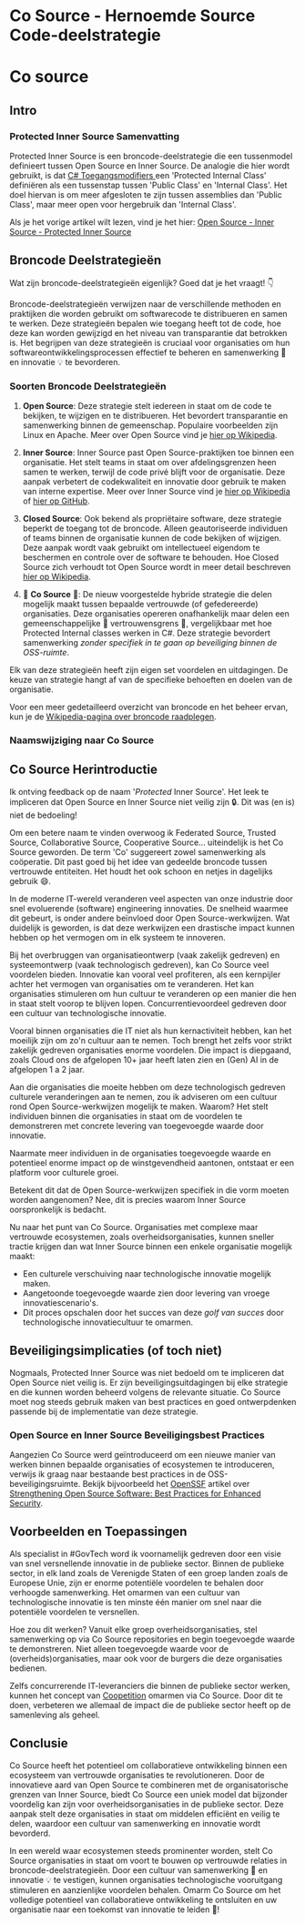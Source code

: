 # Co Source - Hernoemde Source Code-deelstrategie


# Co source

## Intro
### Protected Inner Source Samenvatting
Protected Inner Source is een broncode-deelstrategie die een tussenmodel definieert tussen Open Source en Inner Source. De analogie die hier wordt gebruikt, is dat [C# Toegangsmodifiers ](https://learn.microsoft.com/nl-nl/dotnet/csharp/programming-guide/classes-and-structs/access-modifiers#summary-table) een 'Protected Internal Class' definiëren als een tussenstap tussen 'Public Class' en 'Internal Class'. Het doel hiervan is om meer afgesloten te zijn tussen assemblies dan 'Public Class', maar meer open voor hergebruik dan 'Internal Class'.

Als je het vorige artikel wilt lezen, vind je het hier: [Open Source - Inner Source - Protected Inner Source](/nl/2024/06/20/open-inner-protected-source/)

## Broncode Deelstrategieën
Wat zijn broncode-deelstrategieën eigenlijk? Goed dat je het vraagt! :point_down:

Broncode-deelstrategieën verwijzen naar de verschillende methoden en praktijken die worden gebruikt om softwarecode te distribueren en samen te werken. Deze strategieën bepalen wie toegang heeft tot de code, hoe deze kan worden gewijzigd en het niveau van transparantie dat betrokken is. Het begrijpen van deze strategieën is cruciaal voor organisaties om hun softwareontwikkelingsprocessen effectief te beheren en samenwerking :handshake: en innovatie :bulb: te bevorderen.

### Soorten Broncode Deelstrategieën
1. **Open Source**: Deze strategie stelt iedereen in staat om de code te bekijken, te wijzigen en te distribueren. Het bevordert transparantie en samenwerking binnen de gemeenschap. Populaire voorbeelden zijn Linux en Apache. Meer over Open Source vind je [hier op Wikipedia](https://en.wikipedia.org/wiki/Open-source-software_movement).

2. **Inner Source**: Inner Source past Open Source-praktijken toe binnen een organisatie. Het stelt teams in staat om over afdelingsgrenzen heen samen te werken, terwijl de code privé blijft voor de organisatie. Deze aanpak verbetert de codekwaliteit en innovatie door gebruik te maken van interne expertise. Meer over Inner Source vind je [hier op Wikipedia](https://en.wikipedia.org/wiki/Inner_source) of [hier op GitHub](https://github.com/resources/articles/software-development/innersource).

3. **Closed Source**: Ook bekend als propriëtaire software, deze strategie beperkt de toegang tot de broncode. Alleen geautoriseerde individuen of teams binnen de organisatie kunnen de code bekijken of wijzigen. Deze aanpak wordt vaak gebruikt om intellectueel eigendom te beschermen en controle over de software te behouden. Hoe Closed Source zich verhoudt tot Open Source wordt in meer detail beschreven [hier op Wikipedia](https://en.wikipedia.org/wiki/Comparison_of_open-source_and_closed-source_software).

4. :rocket: **Co Source** :rocket:: De nieuw voorgestelde hybride strategie die delen mogelijk maakt tussen bepaalde vertrouwde (of gefedereerde) organisaties. Deze organisaties opereren onafhankelijk maar delen een gemeenschappelijke :handshake: vertrouwensgrens :handshake:, vergelijkbaar met hoe Protected Internal classes werken in C#. Deze strategie bevordert samenwerking _zonder specifiek in te gaan op beveiliging binnen de OSS-ruimte_.

Elk van deze strategieën heeft zijn eigen set voordelen en uitdagingen. De keuze van strategie hangt af van de specifieke behoeften en doelen van de organisatie.

Voor een meer gedetailleerd overzicht van broncode en het beheer ervan, kun je de [Wikipedia-pagina over broncode raadplegen](https://en.wikipedia.org/wiki/Source_code).


### Naamswijziging naar Co Source
## Co Source Herintroductie
Ik ontving feedback op de naam '_Protected_ Inner Source'. Het leek te impliceren dat Open Source en Inner Source niet veilig zijn :lock:. Dit was (en is) niet de bedoeling!

Om een betere naam te vinden overwoog ik Federated Source, Trusted Source, Collaborative Source, Cooperative Source... uiteindelijk is het Co Source geworden. De term 'Co' suggereert zowel samenwerking als coöperatie. Dit past goed bij het idee van gedeelde broncode tussen vertrouwde entiteiten. Het houdt het ook schoon en netjes in dagelijks gebruik :smile:.

In de moderne IT-wereld veranderen veel aspecten van onze industrie door snel evoluerende (software) engineering innovaties. De snelheid waarmee dit gebeurt, is onder andere beïnvloed door Open Source-werkwijzen. Wat duidelijk is geworden, is dat deze werkwijzen een drastische impact kunnen hebben op het vermogen om in elk systeem te innoveren.

Bij het overbruggen van organisatieontwerp (vaak zakelijk gedreven) en systeemontwerp (vaak technologisch gedreven), kan Co Source veel voordelen bieden. Innovatie kan vooral veel profiteren, als een kernpijler achter het vermogen van organisaties om te veranderen. Het kan organisaties stimuleren om hun cultuur te veranderen op een manier die hen in staat stelt voorop te blijven lopen. Concurrentievoordeel gedreven door een cultuur van technologische innovatie.

Vooral binnen organisaties die IT niet als hun kernactiviteit hebben, kan het moeilijk zijn om zo'n cultuur aan te nemen. Toch brengt het zelfs voor strikt zakelijk gedreven organisaties enorme voordelen. Die impact is diepgaand, zoals Cloud ons de afgelopen 10+ jaar heeft laten zien en (Gen) AI in de afgelopen 1 a 2 jaar.

Aan die organisaties die moeite hebben om deze technologisch gedreven culturele veranderingen aan te nemen, zou ik adviseren om een cultuur rond Open Source-werkwijzen mogelijk te maken. Waarom? Het stelt individuen binnen die organisaties in staat om de voordelen te demonstreren met concrete levering van toegevoegde waarde door innovatie.

Naarmate meer individuen in de organisaties toegevoegde waarde en potentieel enorme impact op de winstgevendheid aantonen, ontstaat er een platform voor culturele groei.

Betekent dit dat de Open Source-werkwijzen specifiek in die vorm moeten worden aangenomen? Nee, dit is precies waarom Inner Source oorspronkelijk is bedacht.

Nu naar het punt van Co Source. Organisaties met complexe maar vertrouwde ecosystemen, zoals overheidsorganisaties, kunnen sneller tractie krijgen dan wat Inner Source binnen een enkele organisatie mogelijk maakt:
- Een culturele verschuiving naar technologische innovatie mogelijk maken.
- Aangetoonde toegevoegde waarde zien door levering van vroege innovatiescenario's.
- Dit proces opschalen door het succes van deze _golf van succes_ door technologische innovatiecultuur te omarmen.

## Beveiligingsimplicaties (of toch niet)
Nogmaals, Protected Inner Source was niet bedoeld om te impliceren dat Open Source niet veilig is. Er zijn beveiligingsuitdagingen bij elke strategie en die kunnen worden beheerd volgens de relevante situatie. Co Source moet nog steeds gebruik maken van best practices en goed ontwerpdenken passende bij de implementatie van deze strategie.

### Open Source en Inner Source Beveiligingsbest Practices
Aangezien Co Source werd geïntroduceerd om een nieuwe manier van werken binnen bepaalde organisaties of ecosystemen te introduceren, verwijs ik graag naar bestaande best practices in de OSS-beveiligingsruimte. Bekijk bijvoorbeeld het [OpenSSF](https://openssf.org/) artikel over [Strengthening Open Source Software: Best Practices for Enhanced Security](https://en.wikipedia.org/wiki/Comparison_of_open-source_and_closed-source_software).

## Voorbeelden en Toepassingen
Als specialist in #GovTech word ik voornamelijk gedreven door een visie van snel versnellende innovatie in de publieke sector. Binnen de publieke sector, in elk land zoals de Verenigde Staten of een groep landen zoals de Europese Unie, zijn er enorme potentiële voordelen te behalen door verhoogde samenwerking. Het omarmen van een cultuur van technologische innovatie is ten minste één manier om snel naar die potentiële voordelen te versnellen.

Hoe zou dit werken? Vanuit elke groep overheidsorganisaties, stel samenwerking op via Co Source repositories en begin toegevoegde waarde te demonstreren. Niet alleen toegevoegde waarde voor de (overheids)organisaties, maar ook voor de burgers die deze organisaties bedienen.

Zelfs concurrerende IT-leveranciers die binnen de publieke sector werken, kunnen het concept van [Coopetition](https://en.wikipedia.org/wiki/Coopetition) omarmen via Co Source. Door dit te doen, verbeteren we allemaal de impact die de publieke sector heeft op de samenleving als geheel.

## Conclusie
Co Source heeft het potentieel om collaboratieve ontwikkeling binnen een ecosysteem van vertrouwde organisaties te revolutioneren. Door de innovatieve aard van Open Source te combineren met de organisatorische grenzen van Inner Source, biedt Co Source een uniek model dat bijzonder voordelig kan zijn voor overheidsorganisaties in de publieke sector. Deze aanpak stelt deze organisaties in staat om middelen efficiënt en veilig te delen, waardoor een cultuur van samenwerking en innovatie wordt bevorderd.

In een wereld waar ecosystemen steeds prominenter worden, stelt Co Source organisaties in staat om voort te bouwen op vertrouwde relaties in broncode-deelstrategieën. Door een cultuur van samenwerking :handshake: en innovatie :bulb: te vestigen, kunnen organisaties technologische vooruitgang stimuleren en aanzienlijke voordelen behalen. Omarm Co Source om het volledige potentieel van collaboratieve ontwikkeling te ontsluiten en uw organisatie naar een toekomst van innovatie te leiden :rocket:!

